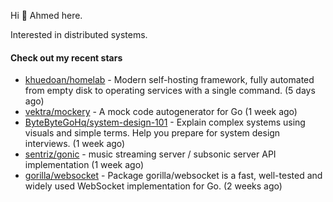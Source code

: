 Hi 👋 Ahmed here.

Interested in distributed systems.

#### Check out my recent stars

- [khuedoan/homelab](https://github.com/khuedoan/homelab) - Modern self-hosting framework, fully automated from empty disk to operating services with a single command. (5 days ago)
- [vektra/mockery](https://github.com/vektra/mockery) - A mock code autogenerator for Go (1 week ago)
- [ByteByteGoHq/system-design-101](https://github.com/ByteByteGoHq/system-design-101) - Explain complex systems using visuals and simple terms. Help you prepare for system design interviews. (1 week ago)
- [sentriz/gonic](https://github.com/sentriz/gonic) - music streaming server / subsonic server API implementation  (1 week ago)
- [gorilla/websocket](https://github.com/gorilla/websocket) - Package gorilla/websocket is a fast, well-tested and widely used WebSocket implementation for Go. (2 weeks ago)

